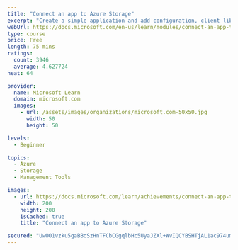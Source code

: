 ```yaml
---
title: "Connect an app to Azure Storage"
excerpt: "Create a simple application and add configuration, client library references, and code to connect it to Azure Storage."
webUrl: https://docs.microsoft.com/en-us/learn/modules/connect-an-app-to-azure-storage/
type: course
price: Free
length: 75 mins
ratings:
  count: 3946
  average: 4.627724
heat: 64

provider:
  name: Microsoft Learn
  domain: microsoft.com
  images:
    - url: /assets/images/organizations/microsoft.com-50x50.jpg
      width: 50
      height: 50

levels:
  - Beginner

topics:
  - Azure
  - Storage
  - Management Tools

images:
  - url: https://docs.microsoft.com/learn/achievements/connect-an-app-to-azure-storage-social.png
    width: 200
    height: 200
    isCached: true
    title: "Connect an app to Azure Storage"

secured: "UwOO1vzku5gaBBoSzHnTFCbCGgqlbHc5UyaJZXl+WvIQCYBSHTjAL1ac974umPr7+I/OjijQ1z8kKTQNNd/7bBZdncU9dTJbdiHyqoPl8t0NNAtDm4FVC4WnXe2QU6PZUNR2De51Cd1FA2QbqoAXp3UE6m6lVQ3bole0dYtwCvWSnVfnzFt/w+6wSBMrXWhbvfmRnBJ4UJB+Curo0FqRtNusqrejszPGxxpIz1+ViRUK4sENaLxvB/e0CJEjPfPhWeCePDwmORy4Dx5skxRSQhbyOZHKhIhyNO27NJLzJhCUegEZVb2Id2HOuE+iz8AqxwcseT7aL2bqNAS1sr4fbbkB2xuPclcIRAE018oIPL0yHv0u/TC/Dy80Mkj/soS2FYUiCFPs2Lg8toXBygRF2w==;wECGBWSs3unDGP3F7vsDaQ=="
---
```


